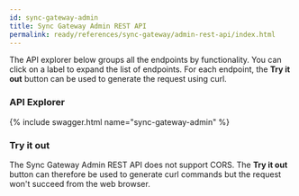 ```yaml
---
id: sync-gateway-admin
title: Sync Gateway Admin REST API
permalink: ready/references/sync-gateway/admin-rest-api/index.html
---
```


The API explorer below groups all the endpoints by functionality. You can click on a label to expand the list of endpoints. For each endpoint, the **Try it out** button can be used to generate the request using curl.

### API Explorer

{% include swagger.html name="sync-gateway-admin" %}

### Try it out

The Sync Gateway Admin REST API does not support CORS. The **Try it out** button can therefore be used to generate curl commands but the request won't succeed from the web browser.